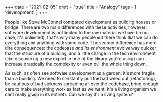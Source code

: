 +++
date = "2021-02-05"
draft = "true"
title = "Analogy"
tags = [
    'development',
]
+++

People like Steve McConnel compared development as building houses or bridge. There are two main differences with these activities, however: software development is not limited to the raw material we have (in our case, it's unlimited), that's why many people out there think that we can do everything and anything with some code. The second difference has more dire consequences: the codebase *and its environment* evolve way quicker that the structure of a building, and a little change in the tech environment (like discovering a new exploit in one of the library you're using) can increase drastically the complexity or even pull the whole thing down.

As such, as often see software development as a garden: it's more fragile than a building. We need to constantly pull the bad weed out (refactoring), be cautious of bad sickness spreading all over the codebase, bring enough care to make everything work as fast as we want. It's a living organism we cant really grasp in its entirety. Can we say it's a living system?

